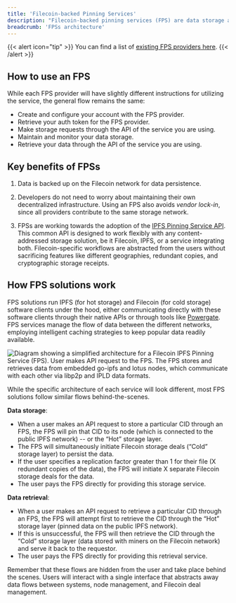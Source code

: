 ```yaml
---
title: 'Filecoin-backed Pinning Services'
description: "Filecoin-backed pinning services (FPS) are data storage and retrieval services that offer the performance and availability of IPFS alongside the data persistence features of Filecoin's decentralized storage network."
breadcrumb: 'FPSs architecture'
---
```


{{< alert icon="tip" >}}
You can find a list of [existing FPS providers here](README.md).
{{< /alert >}}

## How to use an FPS

While each FPS provider will have slightly different instructions for utilizing the service, the general flow remains the same:

- Create and configure your account with the FPS provider.
- Retrieve your auth token for the FPS provider.
- Make storage requests through the API of the service you are using.
- Maintain and monitor your data storage.
- Retrieve your data through the API of the service you are using.

## Key benefits of FPSs

1. Data is backed up on the Filecoin network for data persistence.

2. Developers do not need to worry about maintaining their own decentralized infrastructure. Using an FPS also avoids _vendor lock-in_, since all providers contribute to the same storage network.

3. FPSs are working towards the adoption of the [IPFS Pinning Service API](https://ipfs.github.io/pinning-services-api-spec/). This common API is designed to work flexibly with any content-addressed storage solution, be it Filecoin, IPFS, or a service integrating both. Filecoin-specific workflows are abstracted from the users without sacrificing features like different geographies, redundant copies, and cryptographic storage receipts.

## How FPS solutions work

FPS solutions run IPFS (for hot storage) and Filecoin (for cold storage) software clients under the hood, either communicating directly with these software clients through their native APIs or through tools like [Powergate](powergate.md). FPS services manage the flow of data between the different networks, employing intelligent caching strategies to keep popular data readily available.

![Diagram showing a simplified architecture for a Filecoin IPFS Pinning Service (FPS). User makes API request to the FPS. The FPS stores and retrieves data from embedded go-ipfs and lotus nodes, which communicate with each other via libp2p and IPLD data formats.](/images/build/filecoin-pinning-services/fps-data-flows.png)

While the specific architecture of each service will look different, most FPS solutions follow similar flows behind-the-scenes.

**Data storage**:

- When a user makes an API request to store a particular CID through an FPS, the FPS will pin that CID to its node (which is connected to the public IPFS network) -- or the “Hot” storage layer.
- The FPS will simultaneously initiate Filecoin storage deals (“Cold” storage layer) to persist the data.
- If the user specifies a replication factor greater than 1 for their file (X redundant copies of the data), the FPS will initiate X separate Filecoin storage deals for the data.
- The user pays the FPS directly for providing this storage service.

**Data retrieval**:

- When a user makes an API request to retrieve a particular CID through an FPS, the FPS will attempt first to retrieve the CID through the “Hot” storage layer (pinned data on the public IPFS network).
- If this is unsuccessful, the FPS will then retrieve the CID through the “Cold” storage layer (data stored with miners on the Filecoin network) and serve it back to the requestor.
- The user pays the FPS directly for providing this retrieval service.

Remember that these flows are hidden from the user and take place behind the scenes. Users will interact with a single interface that abstracts away data flows between systems, node management, and Filecoin deal management.
